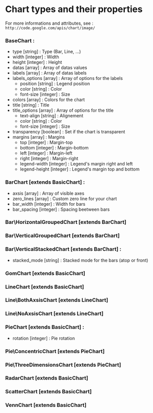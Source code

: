 Chart types and their properties
================================

For more informations and attributes, see : `http://code.google.com/apis/chart/image/`

### BaseChart :

- type [string] : Type (Bar, Line, ...)
- width [integer] : Width
- height [integer] : Height
- datas [array] : Array of datas values
- labels [array] : Array of datas labels
- labels_options [array] : Array of options for the labels
	- position [string] : Legend position
	- color [string] : Color
	- font-size [integer] : Size
- colors [array] : Colors for the chart
- title [string] : Title
- title_options [array] : Array of options for the title
	- text-align [string] : Alignement
	- color [string] : Color
	- font-size [integer] : Size
- transparency [boolean] : Set if the chart is transparent
- margins [array] : Margins
	- top [integer] : Margin-top
	- bottom [integer] : Margin-bottom
	- left [integer] : Margin-left
	- right [integer] : Margin-right
	- legend-width [integer] : Legend's margin right and left
	- legend-height [integer] : Legend's margin top and bottom

### BarChart [extends BasicChart] :

- axsis [array] : Array of visible axes
- zero_lines [array] : Custom zero line for your chart
- bar_width [integer] : Width for bars
- bar_spacing [integer] : Spacing beetween bars
	
### Bar\HorizontalGroupedChart [extends BarChart]

### Bar\VerticalGroupedChart [extends BarChart]

### Bar\VerticalStackedChart [extends BarChart] :
- stacked_mode [string] : Stacked mode for the bars (atop or front)

### GomChart [extends BasicChart]

### LineChart [extends BasicChart]

### Line\BothAxsisChart [extends LineChart]

### Line\NoAxsisChart [extends LineChart]

### PieChart [extends BasicChart] :
- rotation [integer] : Pie rotation

### Pie\ConcentricChart [extends PieChart]

### Pie\ThreeDimensionsChart [extends PieChart]

### RadarChart [extends BasicChart]

### ScatterChart [extends BasicChart]

### VennChart [extends BasicChart]
